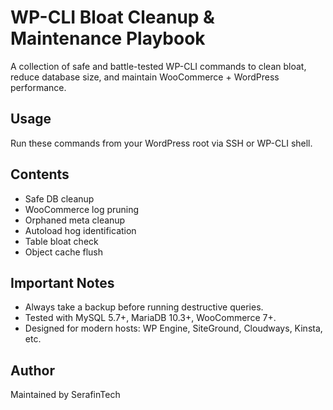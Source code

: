 # WP-CLI Bloat Cleanup & Maintenance Playbook

A collection of safe and battle-tested WP-CLI commands to clean bloat, reduce database size, and maintain WooCommerce + WordPress performance.

## Usage
Run these commands from your WordPress root via SSH or WP-CLI shell.

## Contents
- Safe DB cleanup
- WooCommerce log pruning
- Orphaned meta cleanup
- Autoload hog identification
- Table bloat check
- Object cache flush

## Important Notes
- Always take a backup before running destructive queries.
- Tested with MySQL 5.7+, MariaDB 10.3+, WooCommerce 7+.
- Designed for modern hosts: WP Engine, SiteGround, Cloudways, Kinsta, etc.

## Author
Maintained by SerafinTech
